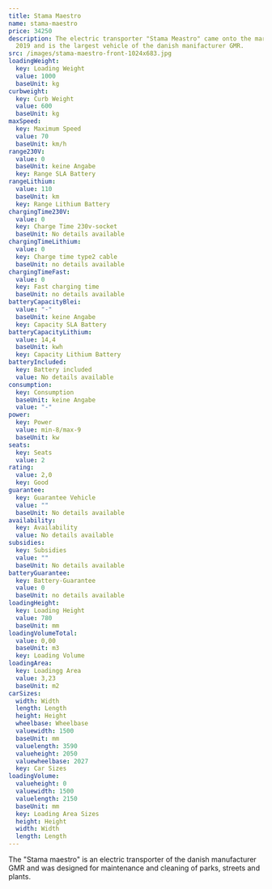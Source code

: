 ```yaml
---
title: Stama Maestro
name: stama-maestro
price: 34250
description: The electric transporter "Stama Meastro" came onto the market in
  2019 and is the largest vehicle of the danish manifacturer GMR.
src: /images/stama-maestro-front-1024x683.jpg
loadingWeight:
  key: Loading Weight
  value: 1000
  baseUnit: kg
curbweight:
  key: Curb Weight
  value: 600
  baseUnit: kg
maxSpeed:
  key: Maximum Speed
  value: 70
  baseUnit: km/h
range230V:
  value: 0
  baseUnit: keine Angabe
  key: Range SLA Battery
rangeLithium:
  value: 110
  baseUnit: km
  key: Range Lithium Battery
chargingTime230V:
  value: 0
  key: Charge Time 230v-socket
  baseUnit: No details available
chargingTimeLithium:
  value: 0
  key: Charge time type2 cable
  baseUnit: no details available
chargingTimeFast:
  value: 0
  key: Fast charging time
  baseUnit: no details available
batteryCapacityBlei:
  value: "-"
  baseUnit: keine Angabe
  key: Capacity SLA Battery
batteryCapacityLithium:
  value: 14,4
  baseUnit: kwh
  key: Capacity Lithium Battery
batteryIncluded:
  key: Battery included
  value: No details available
consumption:
  key: Consumption
  baseUnit: keine Angabe
  value: "-"
power:
  key: Power
  value: min-8/max-9
  baseUnit: kw
seats:
  key: Seats
  value: 2
rating:
  value: 2,0
  key: Good
guarantee:
  key: Guarantee Vehicle
  value: ""
  baseUnit: No details available
availability:
  key: Availability
  value: No details available
subsidies:
  key: Subsidies
  value: ""
  baseUnit: No details available
batteryGuarantee:
  key: Battery-Guarantee
  value: 0
  baseUnit: no details available
loadingHeight:
  key: Loading Height
  value: 780
  baseUnit: mm
loadingVolumeTotal:
  value: 0,00
  baseUnit: m3
  key: Loading Volume
loadingArea:
  key: Loadingg Area
  value: 3,23
  baseUnit: m2
carSizes:
  width: Width
  length: Length
  height: Height
  wheelbase: Wheelbase
  valuewidth: 1500
  baseUnit: mm
  valuelength: 3590
  valueheight: 2050
  valuewheelbase: 2027
  key: Car Sizes
loadingVolume:
  valueheight: 0
  valuewidth: 1500
  valuelength: 2150
  baseUnit: mm
  key: Loading Area Sizes
  height: Height
  width: Width
  length: Length
---
```

The "Stama maestro" is an electric transporter of the danish manufacturer GMR and was designed for maintenance and cleaning of parks, streets and plants.